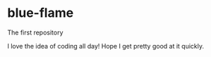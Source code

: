 # blue-flame
The first repository

I love the idea of coding all day!
Hope I get pretty good at it quickly.
